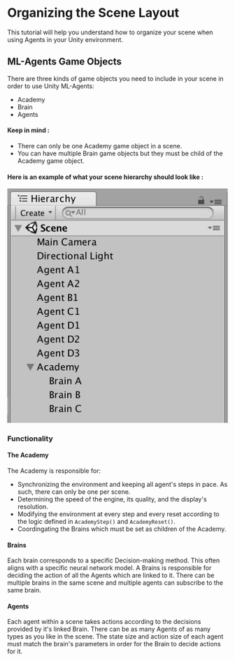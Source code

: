 # Organizing the Scene Layout

This tutorial will help you understand how to organize your scene when using Agents in your Unity environment.

## ML-Agents Game Objects

There are three kinds of game objects you need to include in your scene in order to use Unity ML-Agents:
 * Academy  
 * Brain  
 * Agents  

#### Keep in mind :   
 * There can only be one Academy game object in a scene.   
 * You can have multiple Brain game objects but they must be child of the Academy game object.  

#### Here is an example of what your scene hierarchy should look like :  

![Scene Hierarchy](../images/scene-hierarchy.png)

### Functionality

#### The Academy
The Academy is responsible for:
* Synchronizing the environment and keeping all agent's steps in pace. As such, there can only be one per scene. 
* Determining the speed of the engine, its quality, and the display's resolution. 
* Modifying the environment at every step and every reset according to the logic defined in `AcademyStep()` and `AcademyReset()`. 
* Coordingating the Brains which must be set as children of the Academy.

#### Brains
Each brain corresponds to a specific Decision-making method. This often aligns with a specific neural network model. A Brains is responsible for deciding the action of all the Agents which are linked to it. There can be multiple brains in the same scene and multiple agents can subscribe to the same brain. 

#### Agents
Each agent within a scene takes actions according to the decisions provided by it's linked Brain. There can be as many Agents of as many types as you like in the scene. The state size and action size of each agent must match the brain's parameters in order for the Brain to decide actions for it.
